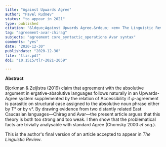 ```yaml
---
title: "Against Upwards Agree"
author: "Pavel Rudnev"
status: "to appear in 2021"
type: published
citation: "&ldquo;Against Upwards Agree.&rdquo; <em> The Linguistic Review</em> Ahead of Print."
tag: "agreement-avar-chirag"
subjects: "agreement core_syntactic_operations Avar syntax"
comments: "yes"
date: "2020-12-30"
publishdate: "2020-12-30"
file: "tlir.pdf"
doi: "10.1515/tlr-2021-2059"

---
```



**Abstract** 

Bjorkman & Zeijlstra (2019) claim that agreement with the absolutive argument in ergative-absolutive languages follows naturally in an Upwards-Agree system supplemented by the relation of Accessibility  if *φ*-agreement is parasitic on structural case assigned to the absolutive noun phrase either by T° or by v°. By drawing evidence from two distantly related East Caucasian languages—Chirag and Avar—the present article argues that this theory is both too strong and too weak. I then show that the problematical facts are trivially analysable with standard Agree (Chomsky 2000 *et seq.*).

This is the author's final version of an article accepted to appear in *The Linguistic Review*.
